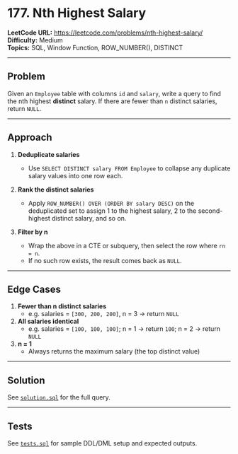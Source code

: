 # 177. Nth Highest Salary

**LeetCode URL:** https://leetcode.com/problems/nth-highest-salary/  
**Difficulty:** Medium  
**Topics:** SQL, Window Function, ROW_NUMBER(), DISTINCT

---

## Problem  
Given an `Employee` table with columns `id` and `salary`, write a query to find the nth highest **distinct** salary. If there are fewer than `n` distinct salaries, return `NULL`.

---

## Approach  
1. **Deduplicate salaries**  
   - Use `SELECT DISTINCT salary FROM Employee` to collapse any duplicate salary values into one row each.

2. **Rank the distinct salaries**  
   - Apply `ROW_NUMBER() OVER (ORDER BY salary DESC)` on the deduplicated set to assign 1 to the highest salary, 2 to the second-highest distinct salary, and so on.

3. **Filter by n**  
   - Wrap the above in a CTE or subquery, then select the row where `rn = n`.  
   - If no such row exists, the result comes back as `NULL`.

---

## Edge Cases  
1. **Fewer than n distinct salaries**  
   - e.g. salaries = `[300, 200, 200]`, n = 3 -> return `NULL`  
2. **All salaries identical**  
   - e.g. salaries = `[100, 100, 100]`; n = 1 -> return `100`; n = 2 → return `NULL`  
3. **n = 1**  
   - Always returns the maximum salary (the top distinct value)  

---

## Solution  
See [`solution.sql`](./solution.sql) for the full query.

---

## Tests  
See [`tests.sql`](./tests.sql) for sample DDL/DML setup and expected outputs.  
